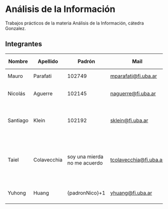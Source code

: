 # Análisis de la Información

Trabajos prácticos de la materia Análisis de la Información, cátedra Gonzalez.

## Integrantes

| Nombre | Apellido | Padrón | Mail | Es boquense |
|--------|----------|--------|------|-------------|
| Mauro | Parafati | 102749 | mparafati@fi.uba.ar | como el dieguito |
| Nicolás | Aguerre | 102145 | naguerre@fi.uba.ar | desde el cajon hasta la cuna |
| Santiago | Klein | 102192 | sklein@fi.uba.ar | lider de la division de MDQ de la barra del pelado |
| Taiel | Colavecchia | soy una mierda no me acuerdo | tcolavecchia@fi.uba.ar | se dice que pinta en la nieve la bandera de boquita todos los inviernos |
| Yuhong | Huang | {padronNico}+1 | yhuang@fi.uba.ar | manager internacional de riquelme |

